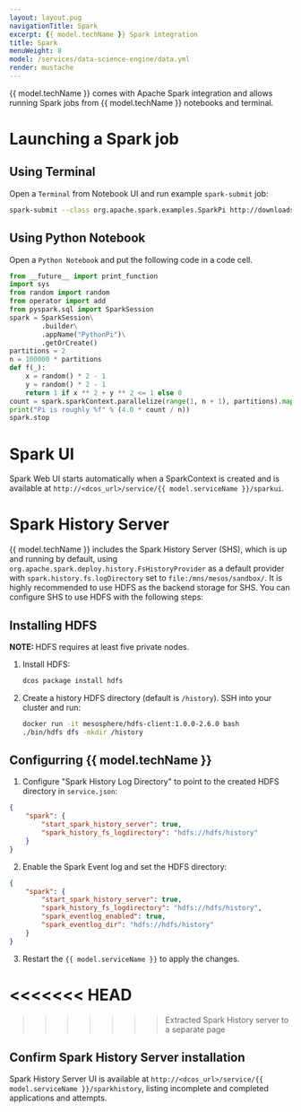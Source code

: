 ```yaml
---
layout: layout.pug
navigationTitle: Spark
excerpt: {{ model.techName }} Spark integration
title: Spark
menuWeight: 8
model: /services/data-science-engine/data.yml
render: mustache
---
```


{{ model.techName }} comes with Apache Spark integration and allows running Spark jobs from {{ model.techName }} notebooks and terminal.

# Launching a Spark job
## Using Terminal
Open a `Terminal` from Notebook UI and run example `spark-submit` job:

```bash
spark-submit --class org.apache.spark.examples.SparkPi http://downloads.mesosphere.com/spark/assets/spark-examples_2.11-2.4.0.jar 100
```

## Using Python Notebook
Open a `Python Notebook` and put the following code in a code cell.
```python
from __future__ import print_function
import sys
from random import random
from operator import add
from pyspark.sql import SparkSession
spark = SparkSession\
        .builder\
        .appName("PythonPi")\
        .getOrCreate()
partitions = 2
n = 100000 * partitions
def f(_):
    x = random() * 2 - 1
    y = random() * 2 - 1
    return 1 if x ** 2 + y ** 2 <= 1 else 0
count = spark.sparkContext.parallelize(range(1, n + 1), partitions).map(f).reduce(add)
print("Pi is roughly %f" % (4.0 * count / n))
spark.stop
```

# Spark UI
Spark Web UI starts automatically when a SparkContext is created and is available at `http://<dcos_url>/service/{{ model.serviceName }}/sparkui`.

# Spark History Server

{{ model.techName }} includes the Spark History Server (SHS), which is up and running by default, using `org.apache.spark.deploy.history.FsHistoryProvider` as a default provider with
`spark.history.fs.logDirectory` set to `file:/mns/mesos/sandbox/`. It is highly recommended to use HDFS as the backend storage for SHS.
You can configure SHS to use HDFS with the following steps:

## Installing HDFS

<p class="message--note"><strong>NOTE: </strong>HDFS requires at least five private nodes.</p>

1. Install HDFS:

    ```bash
    dcos package install hdfs
    ```

2. Create a history HDFS directory (default is `/history`). SSH into your cluster and run:

    ```bash
    docker run -it mesosphere/hdfs-client:1.0.0-2.6.0 bash
    ./bin/hdfs dfs -mkdir /history
    ```

## Configurring {{ model.techName }}

1. Configure "Spark History Log Directory" to point to the created HDFS directory in `service.json`:

```json
{
    "spark": {
        "start_spark_history_server": true,
        "spark_history_fs_logdirectory": "hdfs://hdfs/history"
    }
}
```
2.  Enable the Spark Event log and set the HDFS directory:

```json
{
    "spark": {
        "start_spark_history_server": true,
        "spark_history_fs_logdirectory": "hdfs://hdfs/history",
        "spark_eventlog_enabled": true,
        "spark_eventlog_dir": "hdfs://hdfs/history"
    }
}
```

3. Restart the `{{ model.serviceName }}` to apply the changes.

<<<<<<< HEAD
=======

>>>>>>> Extracted Spark History server to a separate page
## Confirm Spark History Server installation
Spark History Server UI is available at `http://<dcos_url>/service/{{ model.serviceName }}/sparkhistory`, listing incomplete and completed applications and attempts.
